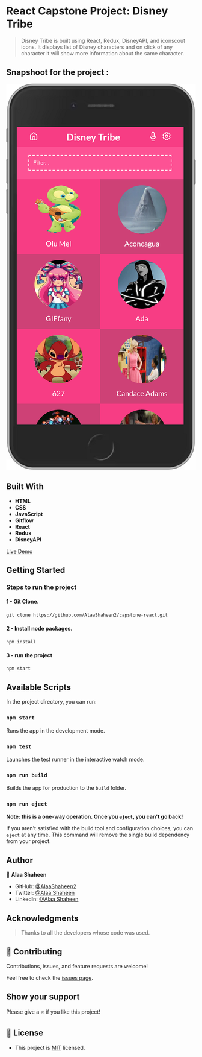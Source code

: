 # React Capstone Project: Disney Tribe

> Disney Tribe is built using React, Redux, DisneyAPI, and iconscout icons.
> It displays list of Disney characters and on click of any character it will show more information about the same character.

## Snapshoot for the project : 
![Disney Tribe snapshoot](./snapshot.png)

## Built With

- **HTML**
- **CSS**
- **JavaScript**
- **Gitflow**
- **React**
- **Redux**
- **DisneyAPI**

[Live Demo](https://https://space-travelers-alaa.netlify.app/)

## Getting Started

### Steps to run the project

#### 1 - Git Clone.

```
git clone https://github.com/AlaaShaheen2/capstone-react.git
```
#### 2 - Install node packages.

```
npm install
```

#### 3 - run the project

```
npm start
```

## Available Scripts

In the project directory, you can run:

### `npm start`

Runs the app in the development mode.

### `npm test`

Launches the test runner in the interactive watch mode.

### `npm run build`

Builds the app for production to the `build` folder.

### `npm run eject`

**Note: this is a one-way operation. Once you `eject`, you can't go back!**

If you aren't satisfied with the build tool and configuration choices, you can `eject` at any time. This command will remove the single build dependency from your project.

## Author
👤 **Alaa Shaheen**

- GitHub: [@AlaaShaheen2](https://github.com/AlaaShaheen2)
- Twitter: [@Alaa Shaheen](https://twitter.com/AlaaShaheen93)
- LinkedIn: [@Alaa Shaheen](https://www.linkedin.com/in/alaa-shaheen-879140240/)


## Acknowledgments

> Thanks to all the developers whose code was used.

## 🤝 Contributing

Contributions, issues, and feature requests are welcome!

Feel free to check the [issues page](../../issues/).

## Show your support

Please give a ⭐️ if you like this project!

## 📝 License
- This project is [MIT](./LICENSE.txt) licensed.